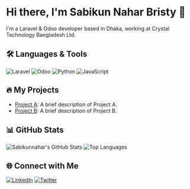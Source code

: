 # Hi there, I'm Sabikun Nahar Bristy 👋

I'm a Laravel & Odoo developer based in Dhaka, working at Crystal Technology Bangladesh Ltd.

## 🛠️ Languages & Tools

![Laravel](https://img.shields.io/badge/Laravel-FF2D20?style=for-the-badge&logo=laravel&logoColor=white)
![Odoo](https://img.shields.io/badge/Odoo-EE0022?style=for-the-badge&logo=odoo&logoColor=white)
![Python](https://img.shields.io/badge/Python-3776AB?style=for-the-badge&logo=python&logoColor=white)
![JavaScript](https://img.shields.io/badge/JavaScript-F7DF1E?style=for-the-badge&logo=javascript&logoColor=black)

## 🔥 My Projects

- [Project A](https://github.com/Sabikunnahar/project-a): A brief description of Project A.
- [Project B](https://github.com/Sabikunnahar/project-b): A brief description of Project B.

## 📊 GitHub Stats

![Sabikunnahar's GitHub Stats](https://github-readme-stats.vercel.app/api?username=Sabikunnahar&show_icons=true&theme=radical)
![Top Languages](https://github-readme-stats.vercel.app/api/top-langs/?username=Sabikunnahar&layout=compact&theme=radical)

## 🌐 Connect with Me

[![LinkedIn](https://img.shields.io/badge/LinkedIn-blue?style=for-the-badge&logo=linkedin)](https://www.linkedin.com/in/sabikun-nahar-bristy)
[![Twitter](https://img.shields.io/badge/Twitter-1DA1F2?style=for-the-badge&logo=twitter&logoColor=white)](https://twitter.com/yourhandle)


<!--
**Sabikunnahar/Sabikunnahar** is a ✨ _special_ ✨ repository because its `README.md` (this file) appears on your GitHub profile.

Here are some ideas to get you started:

- 🔭 I’m currently working on ...
- 🌱 I’m currently learning ...
- 👯 I’m looking to collaborate on ...
- 🤔 I’m looking for help with ...
- 💬 Ask me about ...
- 📫 How to reach me: ...
- 😄 Pronouns: ...
- ⚡ Fun fact: ...
-->
